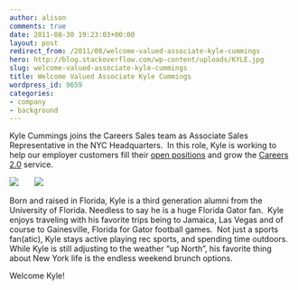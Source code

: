 ```yaml
---
author: alison
comments: true
date: 2011-08-30 19:23:03+00:00
layout: post
redirect_from: /2011/08/welcome-valued-associate-kyle-cummings
hero: http://blog.stackoverflow.com/wp-content/uploads/KYLE.jpg
slug: welcome-valued-associate-kyle-cummings
title: Welcome Valued Associate Kyle Cummings
wordpress_id: 9659
categories:
- company
- background
---
```


Kyle Cummings joins the Careers Sales team as Associate Sales Representative in the NYC Headquarters.  In this role, Kyle is working to help our employer customers fill their [open positions](http://careers.stackoverflow.com/jobs) and grow the [Careers 2.0](http://careers.stackoverflow.com) service.

[![](http://blog.stackoverflow.com/wp-content/uploads/KYLE.jpg)](http://blog.stackoverflow.com/2011/08/welcome-valued-associate-kyle-cummings/kyle/)       [![](http://blog.stackoverflow.com/wp-content/uploads/KYLE4.jpg)](http://blog.stackoverflow.com/2011/08/welcome-valued-associate-kyle-cummings/kyle4/)

Born and raised in Florida, Kyle is a third generation alumni from the University of Florida. Needless to say he is a huge Florida Gator fan.  Kyle enjoys traveling with his favorite trips being to Jamaica, Las Vegas and of course to Gainesville, Florida for Gator football games.  Not just a sports fan(atic), Kyle stays active playing rec sports, and spending time outdoors.  While Kyle is still adjusting to the weather “up North”, his favorite thing about New York life is the endless weekend brunch options.

Welcome Kyle!

